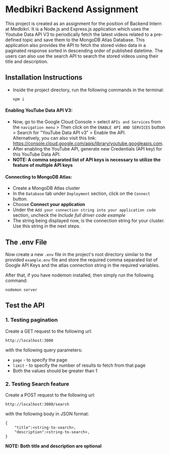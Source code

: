# Medbikri Backend Assignment

This project is created as an assignment for the position of Backend Intern at Medbikri. It is a Node.js and Express.js application which uses the Youtube Data API V3 to periodically fetch the latest videos related to a pre-defined topic and save them to the MongoDB Atlas Database. This application also provides the API to fetch the stored video data in a paginated response sorted in descending order of published datetime. The users can also use the search API to search the stored videos using their title and description.

## Installation Instructions

- Inside the project directory, run the following commands in the terminal:
  ```
  npm i
  ```
 #### Enabling YouTube Data API V3:
 - Now, go to the Google Cloud Console > select `APIs and Services` from the `navigation menu` > Then click on the `ENABLE API AND SERVICES` button > Search for "YouTube Data API v3" > Enable the API. <br> Alternatively, you can also visit this link: https://console.cloud.google.com/apis/library/youtube.googleapis.com.
 - After enabling the YouTube API, generate new Credentials (API key) for this YouTube Data API.
 - **NOTE: A comma separated list of API keys is necessary to utilize the feature of multiple API keys**
 
 #### Connecting to MongoDB Atlas:
 - Create a MongoDB Atlas cluster
 - In the `Database` tab under `Deployment` section, click on the `Connect` button.
 - Choose **Connect your application**
 - Under the `Add your connection string into your application code` section, uncheck the *Include full driver code example*
 - The string being displayed now, is the connection string for your cluster. Use this string in the next steps.

## The .env File

Now create a new `.env` file in the project's root directory similar to the provided `example.env` file and store the required comma separated list of Google API Keys and the atlas connection string in the required variables.

After that, if you have nodemon installed, then simply run the following command:
```
nodemon server
```

## Test the API

### 1. Testing pagination

Create a GET request to the following url:
```
http://localhost:3000
```
with the following query parameters:
- `page` - to specify the page
- `limit` - to specify the number of results to fetch from that page
- Both the values should be greater than 1

### 2. Testing Search feature

Create a POST request to the following url:
```
http://localhost:3000/search
```
with the following body in JSON format:
```
{
    "title":<string-to-search>,
    "description":<string-to-search>,
}
```
**NOTE: Both title and description are optional**
